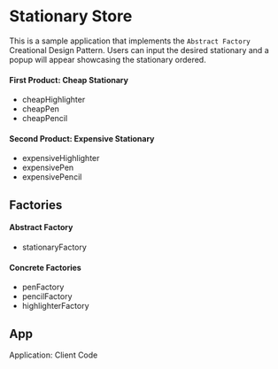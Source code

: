 # Stationary Store

This is a sample application that implements the `Abstract Factory` Creational Design Pattern. Users can input the desired stationary and a popup will appear showcasing the stationary ordered.

#### First Product: Cheap Stationary
- cheapHighlighter
- cheapPen
- cheapPencil

#### Second Product: Expensive Stationary
- expensiveHighlighter
- expensivePen 
- expensivePencil

## Factories

#### Abstract Factory
- stationaryFactory

#### Concrete Factories
- penFactory
- pencilFactory
- highlighterFactory

## App
Application: Client Code




